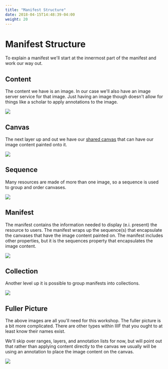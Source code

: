 ```yaml
---
title: "Manifest Structure"
date: 2018-04-15T14:48:39-04:00
weight: 20
---
```


# Manifest Structure

To explain a manifest we'll start at the innermost part of the manifest and work our way out.

## Content

The content we have is an image. In our case we'll also have an image server service for that image. Just having an image though doesn't allow for things like a scholar to apply annotations to the image.

![](../assets/images/presentation-chart-content.png)

## Canvas

The next layer up and out we have our [shared canvas](shared-canvas.md) that can have our image content painted onto it.

![](../assets/images/presentation-chart-canvas.png)

## Sequence

Many resources are made of more than one image, so a sequence is used to group and order canvases.

![](../assets/images/presentation-chart-sequence.png)

## Manifest

The manifest contains the information needed to display (e.i. present) the resource to users. The manifest wraps up the sequence(s) that encapsulate the canvases that have the image content painted on. The manifest includes other properties, but it is the sequences property that encapsulates the image content.

![](../assets/images/presentation-chart-manifest.png)

## Collection

Another level up it is possible to group manifests into collections.

![](../assets/images/presentation-chart-collection.png)

## Fuller Picture

The above images are all you'll need for this workshop. The fuller picture is a bit more complicated. There are other types within IIIF that you ought to at least know their names exist.

We'll skip over ranges, layers, and annotation lists for now, but will point out that rather than applying content directly to the canvas we usually will be using an annotation to place the image content on the canvas.

![](../assets/images/presentation-chart-complicated.png)
